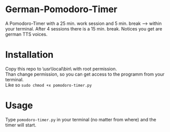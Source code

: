 # German-Pomodoro-Timer
A Pomodoro-Timer with a 25 min. work session and 5 min. break --> within your terminal.
After 4 sessions there is a 15 min. break.
Notices you get are german TTS voices.

# Installation

Copy this repo to \usr\local\bin\ with root permission.  
Than change permission, so you can get access to the programm from your terminal.  
Like so ```sudo chmod +x pomodoro-timer.py``` 

# Usage
Type ```pomodoro-timer.py``` in your terminal (no matter from where) and the timer will start.
